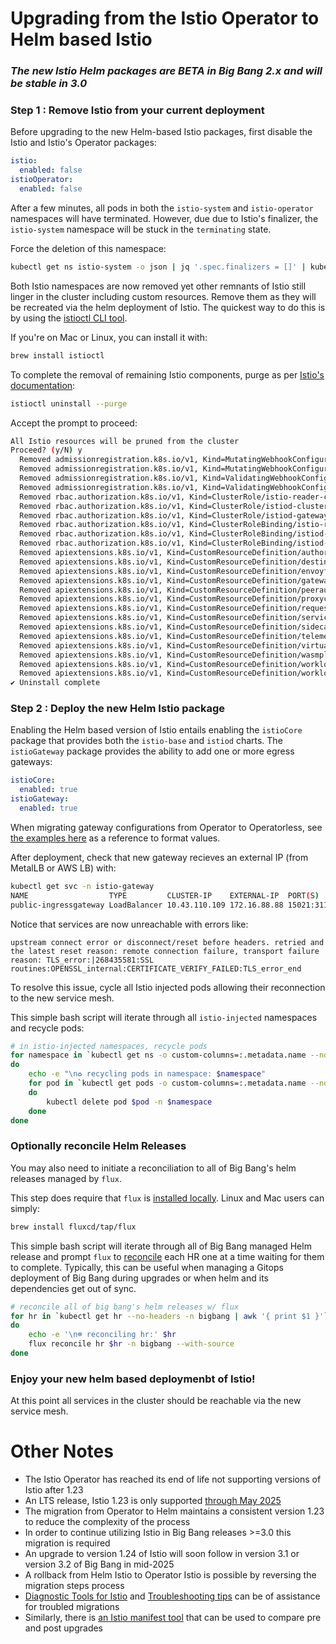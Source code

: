 # Upgrading from the Istio Operator to Helm based Istio 

### *The new Istio Helm packages are BETA in Big Bang 2.x and will be stable in 3.0*

### Step 1 : Remove Istio from your current deployment
Before upgrading to the new Helm-based Istio packages, first disable the Istio and Istio's Operator packages:
```yaml
istio:
  enabled: false
istioOperator:
  enabled: false
```
After a few minutes, all pods in both the `istio-system` and `istio-operator` namespaces will have terminated. However, due due to Istio's finalizer, the `istio-system` namespace will be stuck in the `terminating` state.  
  
Force the deletion of this namespace:
```bash
kubectl get ns istio-system -o json | jq '.spec.finalizers = []' | kubectl replace --raw "/api/v1/namespaces/istio-system/finalize" -f -
```
Both Istio namespaces are now removed yet other remnants of Istio still linger in the cluster including custom resources. Remove them as they will be recreated via the helm deployment of Istio. The quickest way to do this is by using the [istioctl CLI tool](https://istio.io/latest/docs/ops/diagnostic-tools/istioctl/).  
  
If you're on Mac or Linux, you can install it with:
```bash
brew install istioctl
```
To complete the removal of remaining Istio components, purge as per [Istio's documentation](https://istio.io/latest/docs/setup/install/istioctl/#uninstall-istio):
```bash
istioctl uninstall --purge
```
Accept the prompt to proceed:
```bash
All Istio resources will be pruned from the cluster
Proceed? (y/N) y
  Removed admissionregistration.k8s.io/v1, Kind=MutatingWebhookConfiguration/istio-revision-tag-default..
  Removed admissionregistration.k8s.io/v1, Kind=MutatingWebhookConfiguration/istio-sidecar-injector..
  Removed admissionregistration.k8s.io/v1, Kind=ValidatingWebhookConfiguration/istio-validator-istio-system..
  Removed admissionregistration.k8s.io/v1, Kind=ValidatingWebhookConfiguration/istiod-default-validator..
  Removed rbac.authorization.k8s.io/v1, Kind=ClusterRole/istio-reader-clusterrole-istio-system..
  Removed rbac.authorization.k8s.io/v1, Kind=ClusterRole/istiod-clusterrole-istio-system..
  Removed rbac.authorization.k8s.io/v1, Kind=ClusterRole/istiod-gateway-controller-istio-system..
  Removed rbac.authorization.k8s.io/v1, Kind=ClusterRoleBinding/istio-reader-clusterrole-istio-system..
  Removed rbac.authorization.k8s.io/v1, Kind=ClusterRoleBinding/istiod-clusterrole-istio-system..
  Removed rbac.authorization.k8s.io/v1, Kind=ClusterRoleBinding/istiod-gateway-controller-istio-system..
  Removed apiextensions.k8s.io/v1, Kind=CustomResourceDefinition/authorizationpolicies.security.istio.io..
  Removed apiextensions.k8s.io/v1, Kind=CustomResourceDefinition/destinationrules.networking.istio.io..
  Removed apiextensions.k8s.io/v1, Kind=CustomResourceDefinition/envoyfilters.networking.istio.io..
  Removed apiextensions.k8s.io/v1, Kind=CustomResourceDefinition/gateways.networking.istio.io..
  Removed apiextensions.k8s.io/v1, Kind=CustomResourceDefinition/peerauthentications.security.istio.io..
  Removed apiextensions.k8s.io/v1, Kind=CustomResourceDefinition/proxyconfigs.networking.istio.io..
  Removed apiextensions.k8s.io/v1, Kind=CustomResourceDefinition/requestauthentications.security.istio.io..
  Removed apiextensions.k8s.io/v1, Kind=CustomResourceDefinition/serviceentries.networking.istio.io..
  Removed apiextensions.k8s.io/v1, Kind=CustomResourceDefinition/sidecars.networking.istio.io..
  Removed apiextensions.k8s.io/v1, Kind=CustomResourceDefinition/telemetries.telemetry.istio.io..
  Removed apiextensions.k8s.io/v1, Kind=CustomResourceDefinition/virtualservices.networking.istio.io..
  Removed apiextensions.k8s.io/v1, Kind=CustomResourceDefinition/wasmplugins.extensions.istio.io..
  Removed apiextensions.k8s.io/v1, Kind=CustomResourceDefinition/workloadentries.networking.istio.io..
  Removed apiextensions.k8s.io/v1, Kind=CustomResourceDefinition/workloadgroups.networking.istio.io..
✔ Uninstall complete 
```

### Step 2 : Deploy the new Helm Istio package
Enabling the Helm based version of Istio entails enabling the `istioCore` package that provides both the `istio-base` and `istiod` charts. The `istioGateway` package provides the ability to add one or more egress gateways:
```yaml
istioCore:
  enabled: true
istioGateway:
  enabled: true
```
When migrating gateway configurations from Operator to Operatorless, see [the examples here](https://repo1.dso.mil/big-bang/bigbang/-/blob/master/chart/values.yaml#L209-263) as a reference to format values.  
  
After deployment, check that new gateway recieves an external IP (from MetalLB or AWS LB) with:
```bash
kubectl get svc -n istio-gateway
NAME                  TYPE         CLUSTER-IP    EXTERNAL-IP  PORT(S)                                    
public-ingressgateway LoadBalancer 10.43.110.109 172.16.88.88 15021:31155/TCP,80:31302/TCP,443:31046/TCP 
```
Notice that services are now unreachable with errors like:
```
upstream connect error or disconnect/reset before headers. retried and the latest reset reason: remote connection failure, transport failure reason: TLS_error:|268435581:SSL routines:OPENSSL_internal:CERTIFICATE_VERIFY_FAILED:TLS_error_end
```
To resolve this issue, cycle all Istio injected pods allowing their reconnection to the new service mesh.  
  
This simple bash script will iterate through all `istio-injected` namespaces and recycle pods:
```bash
# in istio-injected namespaces, recycle pods
for namespace in `kubectl get ns -o custom-columns=:.metadata.name --no-headers -l istio-injection=enabled`
do
    echo -e "\n♻️ recycling pods in namespace: $namespace"
    for pod in `kubectl get pods -o custom-columns=:.metadata.name --no-headers -n $namespace`
    do 
        kubectl delete pod $pod -n $namespace
    done
done
```
### Optionally reconcile Helm Releases
You may also need to initiate a reconciliation to all of Big Bang's helm releases managed by `flux`.  
  
This step does require that `flux` is [installed locally](https://fluxcd.io/flux/installation/). Linux and Mac users can simply:
```bash
brew install fluxcd/tap/flux
```
This simple bash script will iterate through all of Big Bang managed Helm release and prompt `flux` to [reconcile](https://fluxcd.io/flux/cmd/flux_reconcile_helmrelease) each HR one at a time waiting for them to complete. Typically, this can be useful when managing a Gitops deployment of Big Bang during upgrades or when helm and its dependencies get out of sync.
```bash
# reconcile all of big bang's helm releases w/ flux
for hr in `kubectl get hr --no-headers -n bigbang | awk '{ print $1 }'`
do
    echo -e '\n☸️ reconciling hr:' $hr
    flux reconcile hr $hr -n bigbang --with-source
done
```
### Enjoy your new helm based deploymenbt of Istio!
At this point all services in the cluster should be reachable via the new service mesh. 

# Other Notes

- The Istio Operator has reached its end of life not supporting versions of Istio after 1.23
- An LTS release, Istio 1.23 is only supported [through May 2025](https://istio.io/latest/docs/releases/supported-releases/#:~:text=1.25%2C%201.26%2C%201.27-,1.23,-Yes)
- The migration from Operator to Helm maintains a consistent version 1.23 to reduce the complexity of the process
- In order to continue utilizing Istio in Big Bang releases >=3.0 this migration is required
- An upgrade to version 1.24 of Istio will soon follow in version 3.1 or version 3.2 of Big Bang in mid-2025
- A rollback from Helm Istio to Operator Istio is possible by reversing the migration steps process
- [Diagnostic Tools for Istio](https://istio.io/latest/docs/ops/diagnostic-tools) and [Troubleshooting tips](https://github.com/istio/istio/wiki/Troubleshooting-Istio) can be of assistance for troubled migrations
- Similarly, there is [an Istio manifest tool](https://github.com/istio/istio/pull/52281) that can be used to compare pre and post upgrades